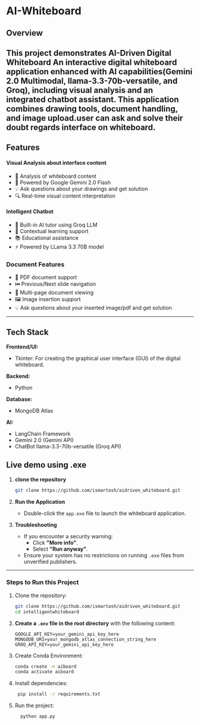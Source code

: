 # **AI-Whiteboard**

## **Overview**
This project demonstrates **AI-Driven Digital Whiteboard**
An interactive digital whiteboard application enhanced with AI capabilities(**Gemini 2.0 Multimodal**, **llama-3.3-70b-versatile**, and **Groq**), including visual analysis and an integrated chatbot assistant. This application combines drawing tools, document handling, and image upload.user can ask and solve their doubt regards interface on whiteboard.
---

## **Features**
#### Visual Analysis about interface content
- 📸 Analysis of whiteboard content
- 🤖 Powered by Google Gemini 2.0 Flash
- 💡 Ask questions about your drawings and get solution
- 🔍 Real-time visual content interpretation

#### Intelligent Chatbot
- 💬 Built-in AI tutor using Groq LLM
- 🎯 Contextual learning support
- 📚 Educational assistance
- ⚡ Powered by LLama 3.3 70B model

### Document Features
- 📄 PDF document support
- ⏮️ Previous/Next slide navigation
- 📑 Multi-page document viewing
- 🖼️ Image insertion support
- 💡 Ask questions about your inserted image/pdf and get solution
---

## Tech Stack

**Frontend/UI:**
- Tkinter: For creating the graphical user interface (GUI) of the digital whiteboard.

**Backend:**
- Python

**Database:**
- MongoDB Atlas

**AI:**
- LangChain Framework
- Gemini 2.0 (Gemini API)
- ChatBot llama-3.3-70b-versatile (Groq API)
## Live demo using .exe  

1. **clone the  repository**  
    ```bash
   git clone https://github.com/ismartash/aidriven_whiteboard.git
   ```
   
2. **Run the Application**  
   - Double-click the `app.exe` file to launch the whiteboard application.

4. **Troubleshooting**  
   - If you encounter a security warning:
     - Click **"More info"**.
     - Select **"Run anyway"**.
   - Ensure your system has no restrictions on running `.exe` files from unverified publishers.

---
### **Steps to Run this Project**
1. Clone the repository:
   ```bash
   git clone https://github.com/ismartash/aidriven_whiteboard.git
   cd intelligentwhiteboard
   ```
2. **Create a `.env` file in the root directory** with the following content:
    ```env
    GOOGLE_API_KEY=your_gemini_api_key_here
    MONGODB_URI=your_mongodb_atlas_connection_string_here
    GROQ_API_KEY=your_gemini_api_key_here
    ``` 
3. Create Conda Environment:
   ```bash
   conda create -n aiboard 
   conda activate aiboard
   ```
4. Install dependencies:
   ```bash
    pip install -r requirements.txt
    ```
5. Run the project:
   ```bash
     python app.py
     ```
